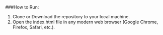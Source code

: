 ###How to Run:
1. Clone or Download the repository to your local machine.
2. Open the index.html file in any modern web browser (Google Chrome, Firefox, Safari, etc.).
